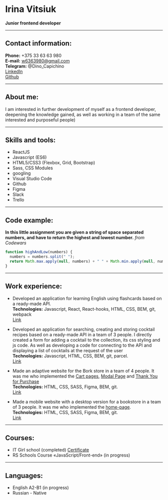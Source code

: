 # **Irina Vitsiuk**

**Junior frontend developer**

---

## **Contact information:**

**Phone:** +375 33 63 63 980\
**E-mail:** w6363980@gmail.com\
**Telegram:** @Dino_Capichino\
[LinkedIn](https://www.linkedin.com/in/irina-vituk/)\
[Github](https://github.com/wendy-bear)

---

## **About me:**

I am interested in further development of myself as a frontend developer, deepening the knowledge gained, as well as working in a team of the same interested and purposeful people)

---

## **Skills and tools:**

- ReactJS
- Javascript (ES6)
- HTML5/CSS3 (Flexbox, Grid, Bootstrap)
- Sass, CSS Modules
- googling
- Visual Studio Code
- Github
- Figma
- Slack
- Trello

---

## **Code example:**

**In this little assignment you are given a string of space separated numbers, and have to return the highest and lowest number.** _from Codewars_

```javascript
function highAndLow(numbers) {
  numbers = numbers.split(" ");
  return Math.max.apply(null, numbers) + " " + Math.min.apply(null, numbers);
}
```

---

## **Work experience:**

- Developed an application for learning English using flashcards based on a ready-made API.\
  **Technologies:** Javascript, React, React-hooks, HTML, CSS, BEM, git, webpack\
  [Link](https://github.com/wendy-bear/english-app)

- Developed an application for searching, creating and storing cocktail recipes based on a ready-made API in a team of 3 people. I directly created a form for adding a cocktail to the collection, its css styling and js code. As well as developing a code for connecting to the API and displaying a list of cocktails at the request of the user\
  **Technologies:** Javascript, HTML, CSS, BEM, git, parcel.\
  [Link](https://github.com/wendy-bear/cocktail_book)

- Made an adaptive website for the Bork store in a team of 4 people. It was me who implemented the [Cart pages](https://fari2288.github.io/bork/cart/), [Modal Page](https://fari2288.github.io/bork/modal-page/) and [Thank You for Purchase](https://fari2288.github.io/bork/tfb/)\
  **Technologies:** HTML, CSS, SASS, Figma, BEM, git.\
  [Link](https://github.com/wendy-bear/bork)

- Made a mobile website with a desktop version for a bookstore in a team of 3 people. It was me who implemented the [home-page](https://wendy-bear.github.io/Week-9-project-1/).\
  **Technologies:** HTML, CSS, SASS, Figma, BEM, git.\
  [Link](https://github.com/wendy-bear/Week-9-project-1)

---

## **Courses:**

- IT Girl school (completed)
  [Сertificate](https://i.yapx.ru/RNwig.jpg)
- RS Schools Course «JavaScript/Front-end» (in progress)

---

## **Languages:**

- English A2-B1 (in progress)
- Russian - Native
